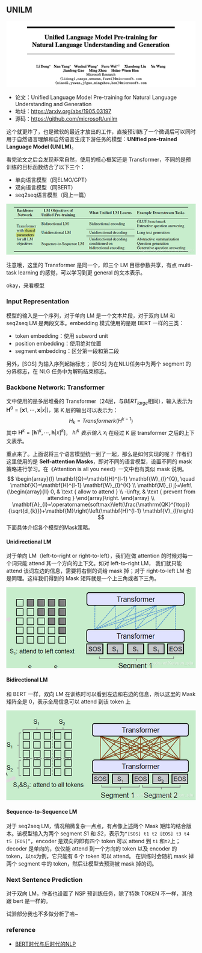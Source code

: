 ## UNILM

![](../../../pics/UNILM/unilm-1.jpeg)

- 论文：Unified Language Model Pre-training for Natural Language Understanding and Generation
- 地址：https://arxiv.org/abs/1905.03197
- 源码：https://github.com/microsoft/unilm

这个就更炸了，也是微软的最近才放出的工作，直接预训练了一个微调后可以同时用于自然语言理解和自然语言生成下游任务的模型：**UNIfied pre-trained Language Model (UNILM)**。

看完论文之后会发现非常自然，使用的核心框架还是 Transformer，不同的是预训练的目标函数结合了以下三个：

- 单向语言模型（同ELMO/GPT）
- 双向语言模型（同BERT）
- seq2seq语言模型（同上一篇）

![](../../../pics/UNILM/unilm-2.jpeg)

注意哦，这里的 Transformer 是同一个，即三个 LM 目标参数共享，有点 multi-task learning 的感觉，可以学习到更 general 的文本表示。

okay，来看模型 

### Input Representation

模型的输入是一个序列，对于单向 LM 是一个文本片段，对于双向 LM 和 seq2seq LM 是两段文本。embedding 模式使用的是跟 BERT 一样的三类：

- token embedding：使用 subword unit 
- position embedding：使用绝对位置
- segment embedding：区分第一段和第二段

另外，[SOS] 为输入序列起始标志； [EOS] 为在NLU任务中为两个 segment 的分界标志，在 NLG 任务中为解码结束标志。

### Backbone Network: Transformer

文中使用的是多层堆叠的 Transformer（24层，与$BERT_{large}$相同），输入表示为$\mathbf{H}^{0}=\left[\mathbf{x}{1}, \cdots, \mathbf{x}{|x|}\right]，$第 K 层的输出可以表示为：
$$
H_k= {Transformer} k(H^{k−1})
$$
其中 $\mathbf{H}^{k}=\left[\mathbf{h}{1}^{k}, \cdots, \mathbf{h}{ | x ]}^{k}\right]$， $h{i}^{k}$ *表示输入* $x_{i}$ 在经过 K 层 transformer 之后的上下文表示。

重点来了。上面说将三个语言模型统一到了一起，那么是如何实现的呢？ 作者们这里使用的是 **Self-attention Masks**，即对不同的语言模型，设置不同的 mask 策略进行学习。在《Attention is all you need》一文中也有类似 mask 说明。
$$
\begin{array}{l}
\mathbf{Q}=\mathbf{H}^{l-1} \mathbf{W}_{l}^{Q}, \quad \mathbf{K}=\mathbf{H}^{l-1} \mathbf{W}_{l}^{K} \\
\mathbf{M}_{i j}=\left\{\begin{array}{ll}
0, & \text { allow to attend } \\
-\infty, & \text { prevent from attending } 
\end{array}\right.
\end{array} \\
\mathbf{A}_{l}=\operatorname{softmax}\left(\frac{\mathrm{QK}^{\top}}{\sqrt{d_{k}}}+\mathbf{M}\right)\left(\mathbf{H}^{l-1} \mathbf{V}_{l}\right)
$$
下面具体介绍各个模型的Mask策略。

#### Unidirectional LM

对于单向 LM（left-to-right or right-to-left），我们在做 attention 的时候对每一个词只能 attend 其一个方向的上下文。如对 left-to-right LM， 我们就只能 attend 该词左边的信息，需要将右侧的词给 mask 掉；对于 right-to-left LM 也是同理。这样我们得到的 Mask 矩阵就是一个上三角或者下三角。 

![](../../../pics/UNILM/unilm-3.jpeg)

#### Bidirectional LM

和 BERT 一样，双向 LM 在训练时可以看到左边和右边的信息，所以这里的 Mask 矩阵全是 0，表示全局信息可以 attend 到该 token 上 

![](../../../pics/UNILM/unilm-4.jpeg)

#### Sequence-to-Sequence LM

对于 seq2seq LM，情况稍微复杂一点点，有点像上述两个 Mask 矩阵的结合版本。该模型输入为两个 segment $S1$ 和 $S2$，表示为`“[SOS] t1 t2 [EOS] t3 t4 t5 [EOS]”`，encoder 是双向的即有四个 token 可以 attend 到 `t1` 和`t2`上；decoder 是单向的，仅仅能 attend 到一个方向的 token 以及 encoder 的 token，以`t4`为例，它只能有 6 个 token 可以 attend。 在训练时会随机 mask 掉两个 segment 中的 token，然后让模型去预测被 mask 掉的词。 

### Next Sentence Prediction

对于双向 LM，作者也设置了 NSP 预训练任务，除了特殊 TOKEN 不一样，其他跟 bert 是一样的。

试验部分我也不多做分析了哈~

### reference

- [BERT时代与后时代的NLP](https://mp.weixin.qq.com/s/U_pYc5roODcs_VENDoTbiQ)

